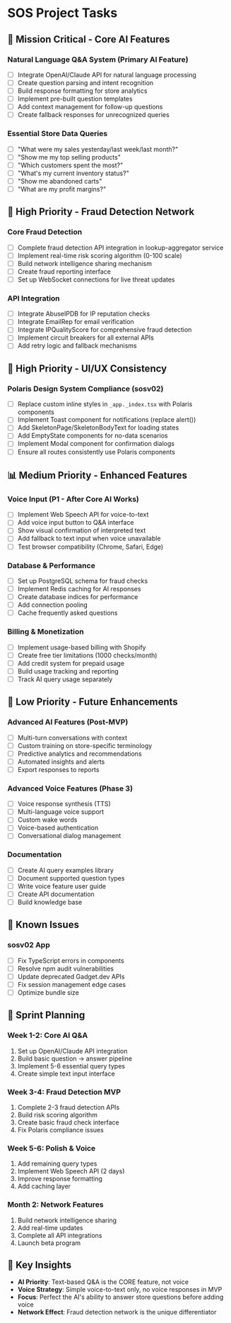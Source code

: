 # SOS Project Tasks

## 🎯 Mission Critical - Core AI Features

### Natural Language Q&A System (Primary AI Feature)
- [ ] Integrate OpenAI/Claude API for natural language processing
- [ ] Create question parsing and intent recognition
- [ ] Build response formatting for store analytics
- [ ] Implement pre-built question templates
- [ ] Add context management for follow-up questions
- [ ] Create fallback responses for unrecognized queries

### Essential Store Data Queries
- [ ] "What were my sales yesterday/last week/last month?"
- [ ] "Show me my top selling products"
- [ ] "Which customers spent the most?"
- [ ] "What's my current inventory status?"
- [ ] "Show me abandoned carts"
- [ ] "What are my profit margins?"

## 🚀 High Priority - Fraud Detection Network

### Core Fraud Detection
- [ ] Complete fraud detection API integration in lookup-aggregator service
- [ ] Implement real-time risk scoring algorithm (0-100 scale)
- [ ] Build network intelligence sharing mechanism
- [ ] Create fraud reporting interface
- [ ] Set up WebSocket connections for live threat updates

### API Integration
- [ ] Integrate AbuseIPDB for IP reputation checks
- [ ] Integrate EmailRep for email verification
- [ ] Integrate IPQualityScore for comprehensive fraud detection
- [ ] Implement circuit breakers for all external APIs
- [ ] Add retry logic and fallback mechanisms

## 🎨 High Priority - UI/UX Consistency

### Polaris Design System Compliance (sosv02)
- [ ] Replace custom inline styles in `_app._index.tsx` with Polaris components
- [ ] Implement Toast component for notifications (replace alert())
- [ ] Add SkeletonPage/SkeletonBodyText for loading states
- [ ] Add EmptyState components for no-data scenarios
- [ ] Implement Modal component for confirmation dialogs
- [ ] Ensure all routes consistently use Polaris components

## 📊 Medium Priority - Enhanced Features

### Voice Input (P1 - After Core AI Works)
- [ ] Implement Web Speech API for voice-to-text
- [ ] Add voice input button to Q&A interface
- [ ] Show visual confirmation of interpreted text
- [ ] Add fallback to text input when voice unavailable
- [ ] Test browser compatibility (Chrome, Safari, Edge)

### Database & Performance
- [ ] Set up PostgreSQL schema for fraud checks
- [ ] Implement Redis caching for AI responses
- [ ] Create database indices for performance
- [ ] Add connection pooling
- [ ] Cache frequently asked questions

### Billing & Monetization
- [ ] Implement usage-based billing with Shopify
- [ ] Create free tier limitations (1000 checks/month)
- [ ] Add credit system for prepaid usage
- [ ] Build usage tracking and reporting
- [ ] Track AI query usage separately

## 🔧 Low Priority - Future Enhancements

### Advanced AI Features (Post-MVP)
- [ ] Multi-turn conversations with context
- [ ] Custom training on store-specific terminology
- [ ] Predictive analytics and recommendations
- [ ] Automated insights and alerts
- [ ] Export responses to reports

### Advanced Voice Features (Phase 3)
- [ ] Voice response synthesis (TTS)
- [ ] Multi-language voice support
- [ ] Custom wake words
- [ ] Voice-based authentication
- [ ] Conversational dialog management

### Documentation
- [ ] Create AI query examples library
- [ ] Document supported question types
- [ ] Write voice feature user guide
- [ ] Create API documentation
- [ ] Build knowledge base

## 🐛 Known Issues

### sosv02 App
- [ ] Fix TypeScript errors in components
- [ ] Resolve npm audit vulnerabilities
- [ ] Update deprecated Gadget.dev APIs
- [ ] Fix session management edge cases
- [ ] Optimize bundle size

## 📅 Sprint Planning

### Week 1-2: Core AI Q&A
1. Set up OpenAI/Claude API integration
2. Build basic question → answer pipeline
3. Implement 5-6 essential query types
4. Create simple text input interface

### Week 3-4: Fraud Detection MVP
1. Complete 2-3 fraud detection APIs
2. Build risk scoring algorithm
3. Create basic fraud check interface
4. Fix Polaris compliance issues

### Week 5-6: Polish & Voice
1. Add remaining query types
2. Implement Web Speech API (2 days)
3. Improve response formatting
4. Add caching layer

### Month 2: Network Features
1. Build network intelligence sharing
2. Add real-time updates
3. Complete all API integrations
4. Launch beta program

## 📝 Key Insights

- **AI Priority**: Text-based Q&A is the CORE feature, not voice
- **Voice Strategy**: Simple voice-to-text only, no voice responses in MVP
- **Focus**: Perfect the AI's ability to answer store questions before adding voice
- **Network Effect**: Fraud detection network is the unique differentiator